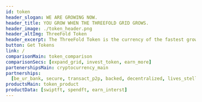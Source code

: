 ```yaml
---
id: token
header_slogan: WE ARE GROWING NOW.
header_title: YOU GROW WHEN THE THREEFOLD GRID GROWS.
header_image: ./token_header.png
header_altImg: ThreeFold Token
header_excerpt: The ThreeFold Token is the currency of the fastest growing P2P internet network on the planet. The perfect time to get involved in our growth is now.
button: Get Tokens
link: /
comparisonMain: token_comparison
comparisonSecs: [expand_grid, invest_token, earn_more]
partenershipsMain: cryptocurrency_main
partnerships:
  [be_ur_bank, secure, transact_p2p, backed, decentralized, lives_stellar]
productsMain: token_product
productData: [swiptft, spendft, earn_interst]
---
```


